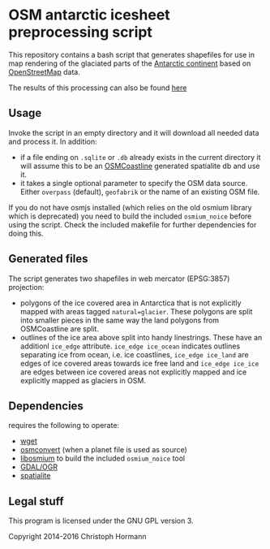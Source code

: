 
OSM antarctic icesheet preprocessing script
===========================================

This repository contains a bash script that generates shapefiles for use in map rendering
of the glaciated parts of the [Antarctic continent](http://en.wikipedia.org/wiki/Antarctica) based on [OpenStreetMap](http://www.openstreetmap.org/) data.

The results of this processing can also be found [here](http://openstreetmapdata.com/data/icesheet)

Usage
-----

Invoke the script in an empty directory and it will download all needed data and process it.  In addition:

* if a file ending on `.sqlite` or `.db` already exists in the current directory it will assume this to be an [OSMCoastline](https://github.com/joto/osmcoastline) generated spatialite db and use it.
* it takes a single optional parameter to specify the OSM data source.  Either `overpass` (default), `geofabrik` or the name of an existing OSM file.

If you do not have osmjs installed (which relies on the old osmium library which is deprecated) you need to build the included `osmium_noice` before using the script.  Check the included makefile for further dependencies for doing this.

Generated files
---------------

The script generates two shapefiles in web mercator (EPSG:3857) projection:

* polygons of the ice covered area in Antarctica that is not explicitly mapped with areas tagged `natural=glacier`.  These polygons are split into smaller pieces in the same way the land polygons from OSMCoastline are split.
* outlines of the ice area above split into handy linestrings.  These have an additionl `ice_edge` attribute.  `ice_edge ice_ocean` indicates outlines separating ice from ocean, i.e. ice coastlines, `ice_edge ice_land` are edges of ice covered areas towards ice free land and `ice_edge ice_ice` are edges between ice covered areas not explicitly mapped and ice explicitly mapped as glaciers in OSM.

Dependencies
------------

requires the following to operate:

* [wget](http://www.gnu.org/software/wget/)
* [osmconvert](http://wiki.openstreetmap.org/wiki/Osmconvert) (when a planet file is used as source)
* [libosmium](https://github.com/osmcode/libosmium) to build the included `osmium_noice` tool
* [GDAL/OGR](http://www.gdal.org/index.html)
* [spatialite](http://www.gaia-gis.it/gaia-sins/)


Legal stuff
-----------

This program is licensed under the GNU GPL version 3.

Copyright 2014-2016 Christoph Hormann

